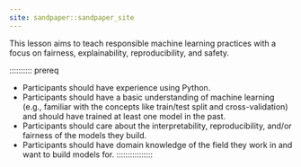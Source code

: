 ```yaml
---
site: sandpaper::sandpaper_site
---
```


This lesson aims to teach responsible machine learning practices with a focus on fairness, explainability, reproducibility, and safety.

:::::::::: prereq
- Participants should have experience using Python. 
- Participants should have a basic understanding of machine learning (e.g., familiar with the concepts like train/test split and cross-validation) and should have trained at least one model in the past.
- Participants should care about the interpretability, reproducibility, and/or fairness of the models they build.
- Participants should have domain knowledge of the field they work in and want to build models for.
::::::::::::::::




